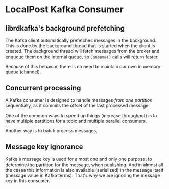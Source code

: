 # LocalPost Kafka Consumer

## librdkafka's background prefetching

The Kafka client automatically prefetches messages in the background. This is done by the background thread that is
started when the client is created. The background thread will fetch messages from the broker and enqueue them on the
internal queue, so `Consume()` calls will return faster.

Because of this behavior, there is no need to maintain our own in memory queue (channel).

## Concurrent processing

A Kafka consumer is designed to handle messages _from one partition_ sequentially, as it commits the offset of the last
processed message.

One of the common ways to speed up things (increase throughput) is to have multiple partitions for a topic and multiple
parallel consumers.

Another way is to batch process messages.

## Message key ignorance

Kafka's message key is used for almost one and only one purpose: to determine the partition for the message, when
publishing. And in almost all the cases this information is also available (serialized) in the message itself
(message value in Kafka terms). That's why we are ignoring the message key in this consumer.
